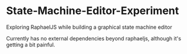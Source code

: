 State-Machine-Editor-Experiment
===============================

Exploring RaphaelJS while building a graphical state machine editor

Currently has no external dependencies beyond raphaeljs, although it's getting a bit painful.
